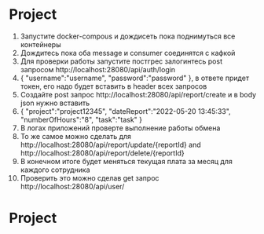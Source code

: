 # Project
1) Запустите docker-compous и дождисеть пока поднимуться все контейнеры
2) Дождитесь пока оба message и consumer соединятся с кафкой
3) Для проверки работы запустите постгрес залогинтесь post запросом http://localhost:28080/api/auth/login
4) {
    "username":"username",
    "password":"password"
    }, в ответе придет токен, его надо будет вставить в header всех запросов
4) Создайте post запрос http://localhost:28080/api/report/create и в body json нужно вставить 
5) {
    "project":"project12345",
    "dateReport":"2022-05-20 13:45:33",
    "numberOfHours":"8",
    "task":"task"
}
5) В логах приложений проверте выполнение работы обмена 
6) То же самое можно сделать для http://localhost:28080/api/report/update/{reportId} and http://localhost:28080/api/report/delete/{reportId} 
7) В конечном итоге будет меняться текущая плата за месяц для каждого сотрудника
8) Проверить это можно сделав get запрос http://localhost:28080/api/user/
# Project

